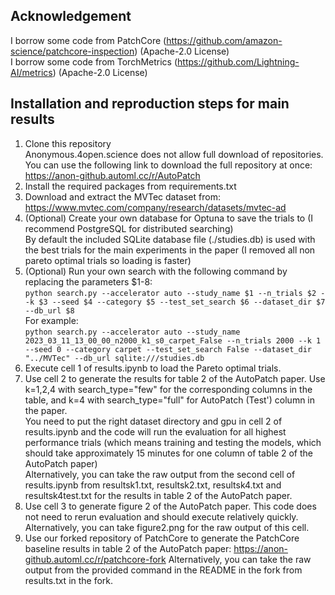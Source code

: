 ## Acknowledgement
I borrow some code from PatchCore (https://github.com/amazon-science/patchcore-inspection) (Apache-2.0 License)  
I borrow some code from TorchMetrics (https://github.com/Lightning-AI/metrics) (Apache-2.0 License)

## Installation and reproduction steps for main results
1. Clone this repository  
Anonymous.4open.science does not allow full download of repositories. You can use the following link to download the full repository at once: https://anon-github.automl.cc/r/AutoPatch  
2. Install the required packages from requirements.txt
3. Download and extract the MVTec dataset from: https://www.mvtec.com/company/research/datasets/mvtec-ad
4. (Optional) Create your own database for Optuna to save the trials to (I recommend PostgreSQL for distributed searching)  
By default the included SQLite database file (./studies.db) is used with the best trials for the main experiments in the paper (I removed all non pareto optimal trials so loading is faster)
5. (Optional) Run your own search with the following command by replacing the parameters $1-8:  
```python search.py --accelerator auto --study_name $1 --n_trials $2 --k $3 --seed $4 --category $5 --test_set_search $6 --dataset_dir $7 --db_url $8```  
For example:  
```python search.py --accelerator auto --study_name 2023_03_11_13_00_00_n2000_k1_s0_carpet_False --n_trials 2000 --k 1 --seed 0 --category carpet --test_set_search False --dataset_dir "../MVTec" --db_url sqlite:///studies.db```
7. Execute cell 1 of results.ipynb to load the Pareto optimal trials.
8. Use cell 2 to generate the results for table 2 of the AutoPatch paper. Use k=1,2,4 with search_type="few" for the corresponding columns in the table, and k=4 with search_type="full" for AutoPatch (Test') column in the paper.  
You need to put the right dataset directory and gpu in cell 2 of results.ipynb and the code will run the evaluation for all highest performance trials (which means training and testing the models, which should take approximately 15 minutes for one column of table 2 of the AutoPatch paper)  
Alternatively, you can take the raw output from the second cell of results.ipynb from resultsk1.txt, resultsk2.txt, resultsk4.txt and resultsk4test.txt for the results in table 2 of the AutoPatch paper.
9. Use cell 3 to generate figure 2 of the AutoPatch paper. This code does not need to rerun evaluation and should execute relatively quickly.  
Alternatively, you can take figure2.png for the raw output of this cell.
9. Use our forked repository of PatchCore to generate the PatchCore baseline results in table 2 of the AutoPatch paper: https://anon-github.automl.cc/r/patchcore-fork
Alternatively, you can take the raw output from the provided command in the README in the fork from results.txt in the fork.
